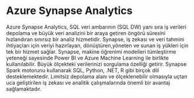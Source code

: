 # Azure Synapse Analytics
Azure Synapse Analytics, SQL veri ambarının (SQL DW) yanı sıra iş verileri depolama ve büyük veri analizini bir araya getiren öngörü süresini hızlandıran sınırsız bir analiz hizmetidir.
Synapse, iş zekası ve veri tahmini ihtiyaçları için veriyi hazırlayan, dönüştüren,yöneten ve sunan iş yükleri için tek bir hizmet sağlar. Synapse, makine öğrenimi modelleri tümleştirme yeteneği sayesinde Power BI ve Azure Machine Learning ile birlikte kullanılabilir. Büyük ölçekteki verilerinizi sorgulama özelliği getirir. Synapse Spark motorunu kullanarak SQL, Python, .NET, R gibi birçok dili desteklemektedir. 
Limitsiz depolama alanı ve ölçeklenebilir olmasıyla uçtan uca geliştirilen iş zekası ve analitik çalışmalarında önemli bir avantaj sağlamaktadır.
